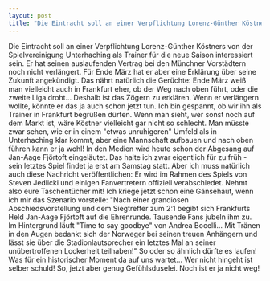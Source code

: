 ```yaml
---
layout: post
title: "Die Eintracht soll an einer Verpflichtung Lorenz-Günther Köstners von der Spielvereinigung Unterhaching als Trainer für die neue Saison interessiert sein."
---
```


Die Eintracht soll an einer Verpflichtung Lorenz-Günther Köstners von der Spielvereinigung Unterhaching als Trainer für die neue Saison interessiert sein. Er hat seinen auslaufenden Vertrag bei den Münchner Vorstädtern noch nicht verlängert. Für Ende März hat er aber eine Erklärung über seine Zukunft angekündigt. Das nährt natürlich die Gerüchte: Ende März weiß man vielleicht auch in Frankfurt eher, ob der Weg nach oben führt, oder die zweite Liga droht... Deshalb ist das Zögern zu erklären. Wenn er verlängern wollte, könnte er das ja auch schon jetzt tun. Ich bin gespannt, ob wir ihn als Trainer in Frankfurt begrüßen dürfen. Wenn man sieht, wer sonst noch auf dem Markt ist, wäre Köstner vielleicht gar nicht so schlecht. Man müsste zwar sehen, wie er in einem "etwas unruhigeren" Umfeld als in Unterhaching klar kommt, aber eine Mannschaft aufbauen und nach oben führen kann er ja wohl! In den Medien wird heute schon der Abgesang auf Jan-Aage Fjörtoft eingeläutet. Das halte ich zwar eigentlich für zu früh - sein letztes Spiel findet ja erst am Samstag statt. Aber ich muss natürlich auch diese Nachricht veröffentlichen: Er wird im Rahmen des Spiels von Steven Jedlicki und einigen Fanvertretern offiziell verabschiedet. Nehmt also eure Taschentücher mit! Ich kriege jetzt schon eine Gänsehaut, wenn ich mir das Szenario vorstelle: "Nach einer grandiosen Abschiedsvorstellung und dem Siegtreffer zum 2:1 begibt sich Frankfurts Held Jan-Aage Fjörtoft auf die Ehrenrunde. Tausende Fans jubeln ihm zu. Im Hintergrund läuft "Time to say goodbye" von Andrea Bocelli... Mit Tränen in den Augen bedankt sich der Norweger bei seinen treuen Anhängern und lässt sie über die Stadionlautsprecher ein letztes Mal an seiner unübertroffenen Lockerheit teilhaben!" So oder so ähnlich dürfte es laufen! Was für ein historischer Moment da auf uns wartet... Wer nicht hingeht ist selber schuld! So, jetzt aber genug Gefühlsduselei. Noch ist er ja nicht weg!
